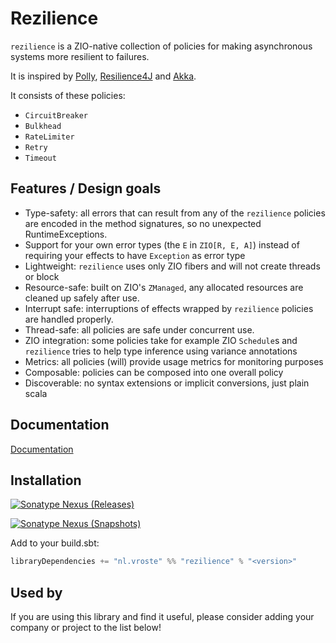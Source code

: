 # Rezilience

`rezilience` is a ZIO-native collection of policies for making asynchronous systems more resilient to failures.

It is inspired by [Polly](https://github.com/App-vNext/Polly), [Resilience4J](https://github.com/resilience4j/resilience4j) and [Akka](https://doc.akka.io/docs/akka/current/common/circuitbreaker.html).

It consists of these policies:

* `CircuitBreaker`
* `Bulkhead`
* `RateLimiter`
* `Retry`
* `Timeout`

## Features / Design goals
* Type-safety: all errors that can result from any of the `rezilience` policies are encoded in the method signatures, so no unexpected RuntimeExceptions.
* Support for your own error types (the `E` in `ZIO[R, E, A]`) instead of requiring your effects to have `Exception` as error type
* Lightweight: `rezilience` uses only ZIO fibers and will not create threads or block
* Resource-safe: built on ZIO's `ZManaged`, any allocated resources are cleaned up safely after use. 
* Interrupt safe: interruptions of effects wrapped by `rezilience` policies are handled properly.
* Thread-safe: all policies are safe under concurrent use.
* ZIO integration: some policies take for example ZIO `Schedule`s and `rezilience` tries to help type inference using variance annotations
* Metrics: all policies (will) provide usage metrics for monitoring purposes
* Composable: policies can be composed into one overall policy
* Discoverable: no syntax extensions or implicit conversions, just plain scala 

## Documentation
[Documentation](https://svroonland.github.io/rezilience)

## Installation

[![Sonatype Nexus (Releases)](https://img.shields.io/nexus/r/nl.vroste/rezilience_2.13?nexusVersion=3&server=https%3A%2F%2Fnexus.pentaho.org)](https://repo1.maven.org/maven2/nl/vroste/rezilience_2.13/)

[![Sonatype Nexus (Snapshots)](https://img.shields.io/nexus/s/nl.vroste/rezilience_2.13?server=https%3A%2F%2Foss.sonatype.org)](https://oss.sonatype.org/content/repositories/snapshots/nl/vroste/rezilience_2.13/)

Add to your build.sbt:

```scala
libraryDependencies += "nl.vroste" %% "rezilience" % "<version>"
```

## Used by

If you are using this library and find it useful, please consider adding your company or project to the list below!
